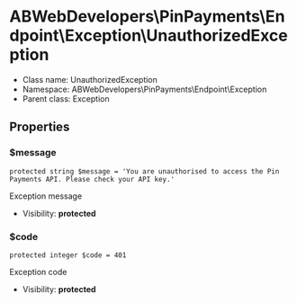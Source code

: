 ABWebDevelopers\PinPayments\Endpoint\Exception\UnauthorizedException
===============






* Class name: UnauthorizedException
* Namespace: ABWebDevelopers\PinPayments\Endpoint\Exception
* Parent class: Exception





Properties
----------


### $message

    protected string $message = 'You are unauthorised to access the Pin Payments API. Please check your API key.'

Exception message



* Visibility: **protected**


### $code

    protected integer $code = 401

Exception code



* Visibility: **protected**



